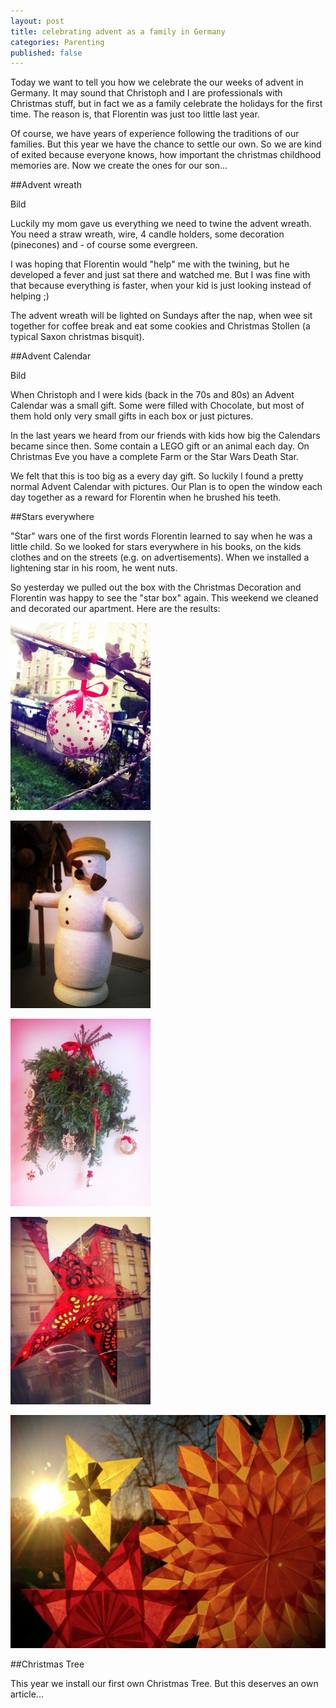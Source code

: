 ```yaml
---
layout: post
title: celebrating advent as a family in Germany
categories: Parenting
published: false
---
```


Today we want to tell you how we celebrate the our weeks of advent in Germany. It may sound that Christoph and I are professionals with Christmas stuff, but in fact we as a family celebrate the holidays for the first time. The reason is, that Florentin was just too little last year.

Of course, we have years of experience following the traditions of our families. But this year we have the chance to settle our own. So we are kind of exited because everyone knows, how important the christmas childhood memories are. Now we create the ones for our son...

##Advent wreath

Bild

Luckily my mom gave us everything we need to twine the advent wreath. You need a straw wreath, wire, 4 candle holders, some decoration (pinecones) and - of course some evergreen.

I was hoping that Florentin would "help" me with the twining, but he developed a fever and just sat there and watched me. But I was fine with that because everything is faster, when your kid is just looking instead of helping ;)

The advent wreath will be lighted on Sundays after the nap, when wee sit together for coffee break and eat some cookies and Christmas Stollen (a typical Saxon christmas bisquit).

##Advent Calendar

Bild

When Christoph and I were kids (back in the 70s and 80s) an Advent Calendar was a small gift. Some were filled with Chocolate, but most of them hold only very small gifts in each box or just pictures.

In the last years we heard from our friends with kids how big the Calendars became since then. Some contain a LEGO gift or an animal each day. On Christmas Eve you have a complete Farm or the Star Wars Death Star.

We felt that this is too big as a every day gift. So luckily I found a pretty normal Advent Calendar with pictures. Our Plan is to open the window each day together as a reward for Florentin when he brushed his teeth.

##Stars everywhere

"Star" wars one of the first words Florentin learned to say when he was a little child. So we looked for stars everywhere in his books, on the kids clothes and on the streets (e.g. on advertisements). When we installed a lightening star in his room, he went nuts.

So yesterday we pulled out the box with the Christmas Decoration and Florentin was happy to see the "star box" again. This weekend we cleaned and decorated our apartment. Here are the results:

![celebrating advent as a family in Germany](/assets/img/christmas_dekoration_1.jpg)

![celebrating advent as a family in Germany](/assets/img/christmas_dekoration_2.jpg)

![celebrating advent as a family in Germany](/assets/img/christmas_dekoration_3.jpg)

![celebrating advent as a family in Germany](/assets/img/christmas_dekoration_4.jpg)

![celebrating advent as a family in Germany](/assets/img/stars.jpg)

##Christmas Tree

This year we install our first own Christmas Tree. But this deserves an own article...
